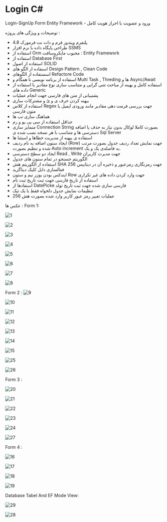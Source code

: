 # Login C#
  Login-SignUp Form Entity Framework - ورود و عضویت با احراز هویت کامل

توضیحات و ویژگی های پروژه :
- پلتفرم ویندوز فرم و دات نت فرمورک 4.8
- طراحی پایگاه داده با نرم افزار SSMS
- استفاده از Orm  محبوب مایکروسافت : Entity Framework
- استفاده از Database First
- استغاده از اصول SOLID
- استفاده از الگو های Design Pattern , Clean Code
- اسستفاده از الگوهای Refactore Code
- استفاده از برنامه نویسی نا همگام و Multi Task , Threding ها و Async/Await
- استفاده کامل و بهینه از مباحث شی گرایی و متناسب سازی نوع مقادیر با استفاده از داده های Generic
- پشتیبانی از متن های فارسی جهت انجام عملیات
- بیهنه کردن حرف ی و ئ و مشترکات سازی
- استفاده از کلاس Regex جهت بررسی فرمت دهی مقادیر مانند ورودی ایمیل یا متون فارسی 
- هماهنگ سازی تب ها
- حداقل استفاده از سی پی یو و رم
- متمایز سازی Connection String بصورت کاملا لوکال بدون نیاز به حذف یا اضافه دسترسی ها و متناسب با هر نسخه نصب شده ی Sql Server
- استفاده ی بیهنه از مدیریت خطاها و استثنا ها
- ایجاد ستون اضافه به نام ردیف (Row) جهت نمایش تعداد ردیف جدول بصورت مرتب شده و تنظیم بصورت Auto increment به فاصله‌ی یک و یک.
- ایجاد دو سطح دسترسی Read , Write جهت مدیرت کاربران
- الگوریتم جستجو در تمام ستون های جدول 
- استفاده از الگوریتم هش SHA 256 جهت رمزنگاری رمزعبور و ذخیره آن در دیتابیس
- فعالسازی دابل کلیک دیتاگرید
- ایندکس بودن یوزر نیم و ستون Row جهت وارد کردن داده های غیر تکراری
- استفاده از تاریخ فارسی جهت ثبت تاریخ ثبت نام
- استفادها از DatePicke فارسی سازی شده جهت ثبت تاریخ تولد
- تنظیمات نمایش جدول دلخواه فقط با یک تیک
- عملیات تغییر رمز عبور کاربر وارد شده بصورت هش 256

عکس ها :
Form 1:

![1](https://github.com/aliansari685/Login/assets/37542697/00ba0bcf-214e-45b7-b898-58bcc126ce7a)

![2](https://github.com/aliansari685/Login/assets/37542697/837f806b-9ffd-4967-b6df-3097d516b57e)

![3](https://github.com/aliansari685/Login/assets/37542697/f2db2cd5-e6a4-4736-b81e-c917ace12053)

![4](https://github.com/aliansari685/Login/assets/37542697/f5aa9fff-01a8-4824-b22e-429aeb6344cf)

![5](https://github.com/aliansari685/Login/assets/37542697/ed163045-1d9c-4971-9da1-83267cc54bee)

![6](https://github.com/aliansari685/Login/assets/37542697/9b4023c7-bc2a-46ed-a781-162807e83350)

![7](https://github.com/aliansari685/Login/assets/37542697/e065bec6-9fa1-40f5-a60e-10c994252857)

![8](https://github.com/aliansari685/Login/assets/37542697/e10eae7e-33b5-42c0-83cf-5c0e029f039b)

Form 2 : 
![9](https://github.com/aliansari685/Login/assets/37542697/612d48f9-279e-4225-bb2f-457a19dacb46)

![10](https://github.com/aliansari685/Login/assets/37542697/0c1c4bab-6d68-4c12-a786-92da560e40bb)

![11](https://github.com/aliansari685/Login/assets/37542697/d4b4c58a-4210-45df-a5e6-6c766b078043)

![12](https://github.com/aliansari685/Login/assets/37542697/08a8be9f-a2b9-4fe9-8caa-deaa84d76641)

![13](https://github.com/aliansari685/Login/assets/37542697/d31cd6a2-fb3d-4515-b749-b0c3f9937146)

![14](https://github.com/aliansari685/Login/assets/37542697/2d4c9fb4-3044-44a3-9f7a-49cdbaebc548)

![15](https://github.com/aliansari685/Login/assets/37542697/0ebac8a7-ba79-4b19-86b0-be792d792532)

![25](https://github.com/aliansari685/Login/assets/37542697/aeebcd3f-0e2c-436e-bffe-0cc2abd1a7eb)

![26](https://github.com/aliansari685/Login/assets/37542697/aa3da55d-fcab-4d23-8959-3171b63e4848)

Form 3 :

![20](https://github.com/aliansari685/Login/assets/37542697/7e6bbcea-b6a0-4c51-9c3f-a6df898a73c3)

![21](https://github.com/aliansari685/Login/assets/37542697/25286dc9-9b44-4d46-ae00-119f15f2d436)

![22](https://github.com/aliansari685/Login/assets/37542697/2715130f-20a2-40a1-a305-128664721799)

![23](https://github.com/aliansari685/Login/assets/37542697/08008590-4a6e-49b9-ab1e-8ad9c66e91c5)

![24](https://github.com/aliansari685/Login/assets/37542697/051f511e-3962-49a1-8d1e-5623c3d32751)


![27](https://github.com/aliansari685/Login/assets/37542697/d7339011-8b7e-48c8-abb8-1afc8543fffe)

Form 4 :

![16](https://github.com/aliansari685/Login/assets/37542697/b10dd6bd-1583-4f56-bb72-d8d6f9bdac46)

![17](https://github.com/aliansari685/Login/assets/37542697/e82ec8d7-5808-4cdf-a243-8974e1dd7721)

![18](https://github.com/aliansari685/Login/assets/37542697/a49dc7d6-f873-4fe7-bb4e-eafb232206f2)

![19](https://github.com/aliansari685/Login/assets/37542697/4953b7da-d142-4ff7-8ab0-033d2c2fdfa5)

Database Tabel And EF Mode View:

![29](https://github.com/aliansari685/Login/assets/37542697/c54b068c-265f-4bdc-837a-9740deac5c43)


![28](https://github.com/aliansari685/Login/assets/37542697/29159425-447c-479f-a3f7-4eaac8c82207)
